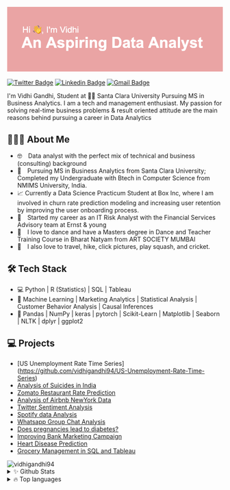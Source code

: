 
![Header](https://github.com/vidhigandhi94/vidhigandhi94/blob/master/header.png "Header")


[![Twitter Badge](https://img.shields.io/badge/-@vidhigandhi4-1ca0f1?style=flat-square&labelColor=1ca0f1&logo=twitter&logoColor=white&link=https://twitter.com/vidhigandhi4)](https://twitter.com/vidhigandhi4) 
[![Linkedin Badge](https://img.shields.io/badge/-vidhigandhi12-blue?style=flat-square&logo=Linkedin&logoColor=white&link=https://www.linkedin.com/in/vidhigandhi12/)](https://www.linkedin.com/in/vidhigandhi12/) 
[![Gmail Badge](https://img.shields.io/badge/-vgandhi@scu.edu-c14438?style=flat-square&logo=Gmail&logoColor=white&link=mailto:vgandhi@scu.edu)](mailto:vgandhi@scu.edu)

I'm Vidhi Gandhi, Student at 👨‍💻 Santa Clara University Pursuing MS in Business Analytics. I am a tech and management enthusiast. My passion for solving real-time business problems & result oriented attitude are the main reasons behind pursuing a career in Data Analytics

## 👨🏻‍💻 About Me

* 🤓 ⠀Data analyst with the perfect mix of technical and business (consulting) background
* 📖 ⠀Pursuing MS in Business Analytics from Santa Clara University; Completed my Undergraduate with Btech in Computer Science from NMIMS University, India.
* 📈  Currently a Data Science Practicum Student at Box Inc, where I am involved in churn rate prediction modeling and increasing user retention by improving the user onboarding process.
* 💼 ⠀Started my career as an IT Risk Analyst with the Financial Services Advisory team at Ernst & young
* 👯 ⠀I love to dance and have a Masters degree in Dance and Teacher Training Course in Bharat Natyam from ART SOCIETY MUMBAI
* 🤖 ⠀I also love to travel, hike, click pictures, play squash, and cricket.


## 🛠 Tech Stack
* 💻   Python | R (Statistics) | SQL | Tableau 
* 🔧   Machine Learning | Marketing Analytics | Statistical Analysis | Customer Behavior Analysis | Causal Inferences
* 🚀   Pandas | NumPy | keras | pytorch | Scikit-Learn | Matplotlib | Seaborn | NLTK | dplyr | ggplot2


## 💻 Projects
* [US Unemployment Rate Time Series] (https://github.com/vidhigandhi94/US-Unemployment-Rate-Time-Series)
* [Analysis of Suicides in India](https://github.com/vidhigandhi94/Analysis-of-suicide-in-india--who-why-and-how-)
* [Zomato Restaurant Rate Prediction](https://github.com/vidhigandhi94/Zomata-Data-Analysis-Python)
* [Analysis of Airbnb NewYork Data](https://github.com/vidhigandhi94/Exploratory-analysis-of-Airbnb-data-in-R)
* [Twitter Sentiment Analysis](https://github.com/vidhigandhi94/Twitter-sentiment-analysis-using-R-Shiny-App)
* [Spotify data Analysis](https://github.com/vidhigandhi94/Spotify-data-analysis)
* [Whatsapp Group Chat Analysis](https://github.com/vidhigandhi94/Whatsapp-group-chat-analysis)
* [Does pregnancies lead to diabetes?](https://github.com/vidhigandhi94/PIMA-Diabetes-explaining-causal-effects)
* [Improving Bank Marketing Campaign](https://github.com/vidhigandhi94/Bank-Marketing-Campaign-using-R-)
* [Heart Disease Prediction](https://github.com/vidhigandhi94/Heart-Disease-Prediction-Using-Python)
* [Grocery Management in SQL and Tableau](https://github.com/vidhigandhi94/Grocery-Management-SQL)

<img src="https://komarev.com/ghpvc/?username=vidhigandhi94" alt="vidhigandhi94" />

<details>
  <summary>✨ Github Stats</summary>
  <br>
  <img align="left" alt="Vidhi's Github Stats" src="https://github-readme-stats.vercel.app/api?username=vidhigandhi94&show_icons=true&theme=dracula" />
  <br>
  <br>
  <br>
  <br>
  <br>
  <br>
  <br>
  <br>
  <br>
</details>
<details>
  <summary>🔥 Top languages</summary>
  <br>
  <img align="left" alt="Vidhi's Github Stats" src="https://github-readme-stats.vercel.app/api/top-langs/?username=vidhigandhi94&theme=dracula" /> <br>
  <br>
  <br>
  <br>
  <br>
  <br>
  <br>
  <br>
</details>
